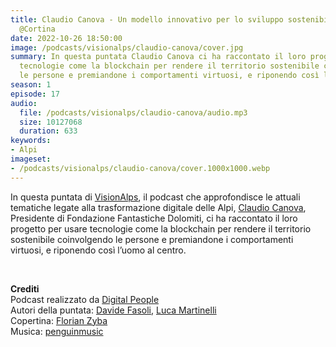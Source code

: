 ```yaml
---
title: Claudio Canova - Un modello innovativo per lo sviluppo sostenibile del territorio
  @Cortina
date: 2022-10-26 18:50:00
image: /podcasts/visionalps/claudio-canova/cover.jpg
summary: In questa puntata Claudio Canova ci ha raccontato il loro progetto per usare
  tecnologie come la blockchain per rendere il territorio sostenibile coinvolgendo
  le persone e premiandone i comportamenti virtuosi, e riponendo così l’uomo al centro.
season: 1
episode: 17
audio:
  file: /podcasts/visionalps/claudio-canova/audio.mp3
  size: 10127068
  duration: 633
keywords:
- Alpi
imageset:
- /podcasts/visionalps/claudio-canova/cover.1000x1000.webp
---
```


In questa puntata di [VisionAlps](https://www.visionalps.com/), il podcast che approfondisce le attuali tematiche legate alla trasformazione digitale delle Alpi, [Claudio Canova](https://www.linkedin.com/in/claudio-canova-943b9710a/), Presidente di Fondazione Fantastiche Dolomiti, ci ha raccontato il loro progetto per usare tecnologie come la blockchain per rendere il territorio sostenibile coinvolgendo le persone e premiandone i comportamenti virtuosi, e riponendo così l’uomo al centro.

<br>

**Crediti**<br>
Podcast realizzato da [Digital People](https://w3id.org/digitalpeople)<br>
Autori della puntata: [Davide Fasoli](https://www.linkedin.com/in/davide-fasoli-2b3246179/), [Luca Martinelli](https://www.linkedin.com/in/luca-martinelli/)<br>
Copertina: [Florian Zyba](https://www.linkedin.com/in/florian-zyba/)<br>
Musica: [penguinmusic](https://pixabay.com/users/penguinmusic-24940186/)